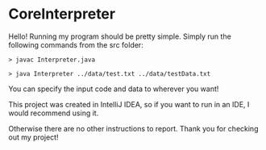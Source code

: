 # CoreInterpreter

Hello! Running my program should be pretty simple. Simply run the following commands from the src folder:

```
> javac Interpreter.java
```

```
> java Interpreter ../data/test.txt ../data/testData.txt
```

You can specify the input code and data to wherever you want!

This project was created in IntelliJ IDEA, so if you want to run in an IDE, I would recommend using it.

Otherwise there are no other instructions to report. Thank you for checking out my project!
